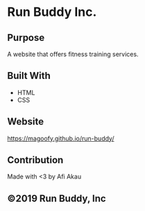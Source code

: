 # Run Buddy Inc.

## Purpose
A website that offers fitness training services.

## Built With
* HTML
* CSS

## Website
https://magoofy.github.io/run-buddy/

## Contribution
Made with <3 by Afi Akau

## ©️2019 Run Buddy, Inc
